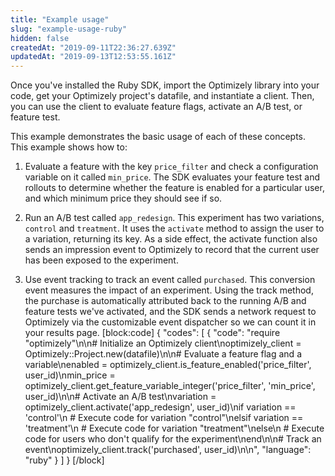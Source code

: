 ```yaml
---
title: "Example usage"
slug: "example-usage-ruby"
hidden: false
createdAt: "2019-09-11T22:36:27.639Z"
updatedAt: "2019-09-13T12:53:55.161Z"
---
```

Once you've installed the Ruby SDK, import the Optimizely library into your code, get your Optimizely project's datafile, and instantiate a client. Then, you can use the client to evaluate feature flags, activate an A/B test, or feature test.

This example demonstrates the basic usage of each of these concepts. This example shows how to: 
1. Evaluate a feature with the key `price_filter` and check a configuration variable on it called `min_price`. The SDK evaluates your feature test and rollouts to determine whether the feature is enabled for a particular user, and which minimum price they should see if so.

2. Run an A/B test called `app_redesign`. This experiment has two variations, `control` and `treatment`. It uses the `activate` method to assign the user to a variation, returning its key. As a side effect, the activate function also sends an impression event to Optimizely to record that the current user has been exposed to the experiment. 

3. Use event tracking to track an event called `purchased`. This conversion event measures the impact of an experiment. Using the track method, the purchase is automatically attributed back to the running A/B and feature tests we've activated, and the SDK sends a network request to Optimizely via the customizable event dispatcher so we can count it in your results page.
[block:code]
{
  "codes": [
    {
      "code": "require \"optimizely\"\n\n# Initialize an Optimizely client\noptimizely_client = Optimizely::Project.new(datafile)\n\n# Evaluate a feature flag and a variable\nenabled = optimizely_client.is_feature_enabled('price_filter', user_id)\nmin_price = optimizely_client.get_feature_variable_integer('price_filter', 'min_price', user_id)\n\n# Activate an A/B test\nvariation = optimizely_client.activate('app_redesign', user_id)\nif variation == 'control'\n  # Execute code for variation \"control\"\nelsif variation == 'treatment'\n  # Execute code for variation \"treatment\"\nelse\n  # Execute code for users who don't qualify for the experiment\nend\n\n# Track an event\noptimizely_client.track('purchased', user_id)\n\n",
      "language": "ruby"
    }
  ]
}
[/block]
